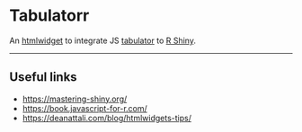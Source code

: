 # Tabulatorr

  An [htmlwidget][1] to integrate JS [tabulator][2] to [R Shiny][3]. 
  
[1]: https://www.htmlwidgets.org/ 
[2]: https://www.tabulator.info/
[3]: https://www.rstudio.com/products/shiny/

_____

## Useful links

+ https://mastering-shiny.org/
+ https://book.javascript-for-r.com/ 
+ https://deanattali.com/blog/htmlwidgets-tips/

